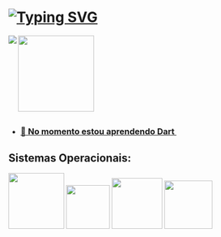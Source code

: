 <!--https://readme-typing-svg.demolab.com/demo/-->

# <body><a href= "https://allinks.me/hildemberg986"><img align=center src="https://readme-typing-svg.demolab.com?font=Special+Elite&size=50&pause=1000&color=0194DD&center=true&vCenter=true&width=900&height=90&lines=%C3%93la+Mundo...;Meu+Nome+%C3%A9+Hildemberg!!;Sou+Dev+Em+Forma%C3%A7%C3%A3o+%F0%9F%A4%93;Tamb%C3%A9m+Sou+Gamer+Nas+horas+vagas" alt="Typing SVG" /></body>

<!--https://github.com/anuraghazra/github-readme-stats-->

 <!DOCTYPE html>
<html lang=pt-br>
<div class="box">
 <a href= "https://allinks.me/hildemberg986">
<img align=left src="https://github-readme-stats-hildemberg986.vercel.app/api?username=Hildemberg986&hide=prs,issues&include_all_commits=true&count_private=true&show_icons=true&theme=algolia&card_width=400px&cache_seconds=7200"/>
 </div>
<div class="box">
 <a href= "https://allinks.me/hildemberg986">
    <img height=150px src="https://github-readme-stats-hildemberg986.vercel.app/api/top-langs/?username=Hildemberg986&hide=shell,Batchfile&include_all_commits&card_width=270px$langs_count=8&theme=algolia&layout=compact&cache_seconds=7200"/>

</div>
</html>
 
 ##
- <h3>🔭 No momento estou aprendendo Dart <img src="https://cdn.jsdelivr.net/gh/devicons/devicon/icons/dart/dart-original.svg" height="14" ></h3>


## 
## <a>Sistemas Operacionais:<a> 
<div align="left"><a href="https://linuxmint.com/"><img  src="https://img.shields.io/badge/Linux_Mint-87CF3E?style=for-the-badge&logo=linux-mint&logoColor=white" width="110"/><a><a> <img src="https://img.shields.io/badge/Ubuntu-E95420?style=for-the-badge&logo=ubuntu&logoColor=white" width="85.8"><a><a> <img src="https://img.shields.io/badge/Windows-0078D6?style=for-the-badge&logo=windows&logoColor=white" width="100"><a><a> <img src="https://img.shields.io/badge/Android-3DDC84?style=for-the-badge&logo=android&logoColor=white" width="95"> </div>